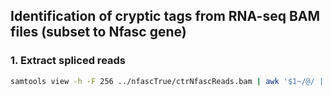 ## Identification of cryptic tags from RNA-seq BAM files (subset to Nfasc gene)

### 1. Extract spliced reads
```bash
samtools view -h -F 256 ../nfascTrue/ctrNfascReads.bam | awk '$1~/@/ || $6~/N/' | samtools view -bh > ctrNfascReads_spliced.bam
```
